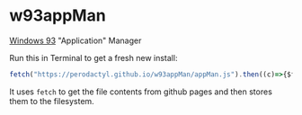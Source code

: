 # w93appMan
[Windows 93](https://www.windows93.net/) "Application" Manager

Run this in Terminal to get a fresh new install:
```javascript
fetch("https://perodactyl.github.io/w93appMan/appMan.js").then((c)=>{$file.save("/a/boot/appMan.js", c.text())});fetch("https://perodactyl.github.io/w93appMan/appMan/main.js").then((c)=>{$file.save("/a/appMan/main.js", c.text())});fetch("https://perodactyl.github.io/w93appMan/appMan/main.html").then((c)=>{$file.save("/a/appMan/appMan.html", c.text())});
```
It uses `fetch` to get the file contents from github pages and then stores them to the filesystem.
